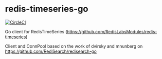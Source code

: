 # redis-timeseries-go
[![CircleCI](https://circleci.com/gh/RedisTimeSeries/redistimeseries-go.svg?style=svg&circle-token=022ed6c86563cbb7d19ff4fd3ca6eab9053603f2)](https://circleci.com/gh/RedisTimeSeries/redistimeseries-go)

Go client for RedisTimeSeries (https://github.com/RedisLabsModules/redis-timeseries)

Client and ConnPool based on the work of dvirsky and mnunberg on https://github.com/RediSearch/redisearch-go

